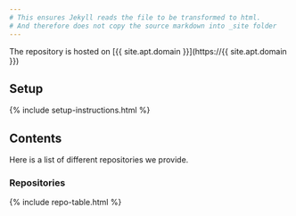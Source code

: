 ```yaml
---
# This ensures Jekyll reads the file to be transformed to html.
# And therefore does not copy the source markdown into _site folder
---
```


The repository is hosted on [{{ site.apt.domain }}](https://{{ site.apt.domain }})

## Setup

{% include setup-instructions.html %}

## Contents

Here is a list of different repositories we provide.

### Repositories

{% include repo-table.html %}
